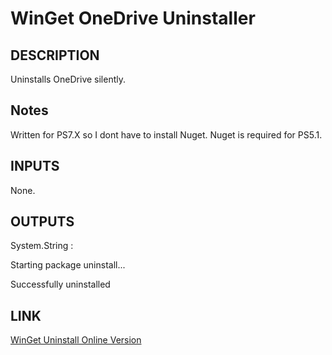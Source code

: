 # WinGet OneDrive Uninstaller

## DESCRIPTION

Uninstalls OneDrive silently.

## Notes

Written for PS7.X so I dont have to install Nuget. Nuget is required for PS5.1.

## INPUTS

None.

## OUTPUTS

System.String :


Starting package uninstall...

Successfully uninstalled

## LINK

[WinGet Uninstall Online Version](https://learn.microsoft.com/en-us/windows/package-manager/winget/uninstall) 
